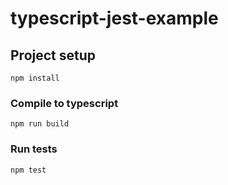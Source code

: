 
# typescript-jest-example

## Project setup
```
npm install
```

### Compile to typescript
```
npm run build
```

### Run tests
```
npm test
```
